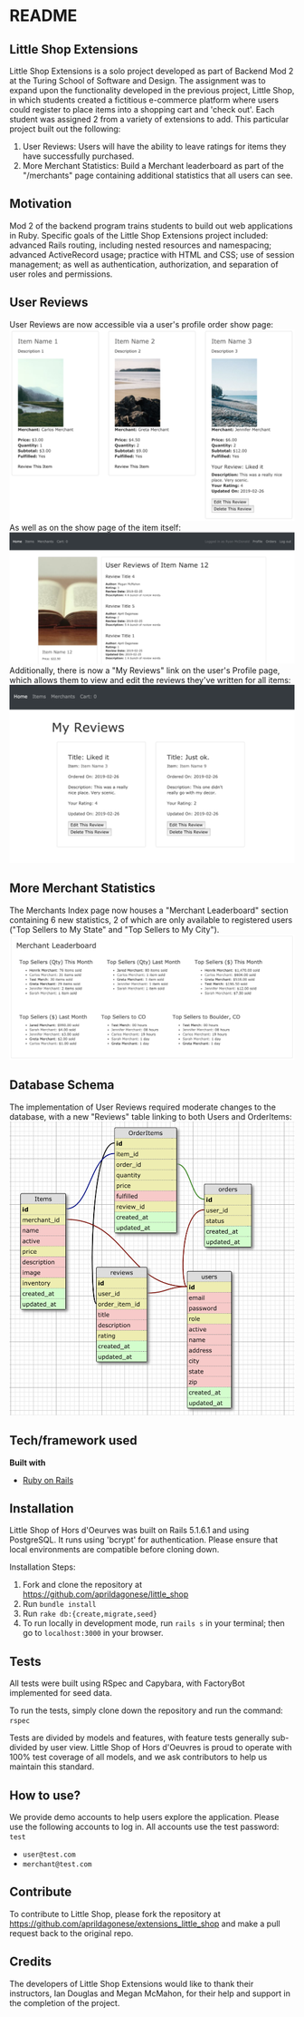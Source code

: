 # README

## Little Shop Extensions
Little Shop Extensions is a solo project developed as part of Backend Mod 2 at the Turing School of Software and Design. The assignment was to expand upon the functionality developed in the previous project, Little Shop, in which students created a fictitious e-commerce platform where users could register to place items into a shopping cart and 'check out'. Each student was assigned 2 from a variety of extensions to add. This particular project built out the following:
  1. User Reviews: Users will have the ability to leave ratings for items they have successfully purchased.
  2. More Merchant Statistics: Build a Merchant leaderboard as part of the "/merchants" page containing additional statistics that all users can see.

## Motivation
Mod 2 of the backend program trains students to build out web applications in Ruby. Specific goals of the Little Shop Extensions project included: advanced Rails routing, including nested resources and namespacing; advanced ActiveRecord usage; practice with HTML and CSS; use of session management; as well as authentication, authorization, and separation of user roles and permissions.

## User Reviews
User Reviews are now accessible via a user's profile order show page:
![Profile Order Show Page](app/assets/images/order-review.png "Profile Order Show Page")
As well as on the show page of the item itself:
![Item Show Page](app/assets/images/item-reviews.png "Item Show Page")
Additionally, there is now a "My Reviews" link on the user's Profile page, which allows them to view and edit the reviews they've written for all items:
![My Reviews](app/assets/images/my-reviews.png "My Reviews")

## More Merchant Statistics
The Merchants Index page now houses a "Merchant Leaderboard" section containing 6 new statistics, 2 of which are only available to registered users ("Top Sellers to My State" and "Top Sellers to My City").
![More Merchant Stats](app/assets/images/merchant-leaderboard.png "More Merchant Stats")

## Database Schema
The implementation of User Reviews required moderate changes to the database, with a new "Reviews" table linking to both Users and OrderItems:
![Database Schema](app/assets/images/db-schema.png "Database Schema")

## Tech/framework used
<b>Built with</b>
- [Ruby on Rails](https://rubyonrails.org/)

## Installation
Little Shop of Hors d'Oeurves was built on Rails 5.1.6.1 and using PostgreSQL. It runs using 'bcrypt' for authentication. Please ensure that local environments are compatible before cloning down.

Installation Steps:
1. Fork and clone the repository at https://github.com/aprildagonese/little_shop
2. Run `bundle install`
3. Run `rake db:{create,migrate,seed}`
4. To run locally in development mode, run `rails s` in your terminal; then go to `localhost:3000` in your browser.

## Tests
All tests were built using RSpec and Capybara, with FactoryBot implemented for seed data.

To run the tests, simply clone down the repository and run the command: `rspec`

Tests are divided by models and features, with feature tests generally sub-divided by user view. Little Shop of Hors d'Oeuvres is proud to operate with 100% test coverage of all models, and we ask contributors to help us maintain this standard.

## How to use?
We provide demo accounts to help users explore the application. Please use the following accounts to log in. All accounts use the test password: `test`
- `user@test.com`
- `merchant@test.com`

## Contribute
To contribute to Little Shop, please fork the repository at https://github.com/aprildagonese/extensions_little_shop and make a pull request back to the original repo.

## Credits
The developers of Little Shop Extensions would like to thank their instructors, Ian Douglas and Megan McMahon, for their help and support in the completion of the project.
